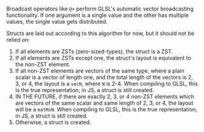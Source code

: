 Broadcast operators like `@+` perform GLSL's automatic vector broadcasting
functionality. If one argument is a single value and the other has multiple
values, the single value gets distributed.

Structs are laid out according to this algorithm for now, but it should not be
relied on:

1. If all elements are ZSTs (zero-sized-types), the struct is a ZST.
2. If all elements are ZSTs except one, the struct's layout is equivalent to the
   non-ZST element.
3. If all non-ZST elements are vectors of the same type, where a plain scalar is
   a vector of length one, and the total length of the vectors is 2, 3, or 4,
   the layout is a `vecN`, where `N` is 2-4. When compiling to GLSL, this is the
   true representation; in JS, a struct is still created.
4. IN THE FUTURE, if there are exactly 2, 3, or 4 non-ZST elements which are
   vectors of the same scalar and same length of 2, 3, or 4, the layout will be
   a `matMxN`. When compiling to GLSL, this is the true representation; in JS, a
   struct is still created.
5. Otherwise, a struct is created.
